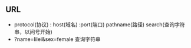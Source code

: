 ## URL
- protocol(协议) : host(域名) :port(端口) pathname(路径) search(查询字符串，以问号开始)
- ?name=lilei&sex=female  查询字符串